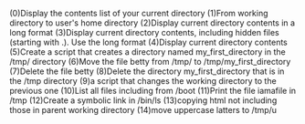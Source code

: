 (0)Display the contents list of your current directory
(1)From working directory to user's home directory
(2)Display current directory contents in a long format
(3)Display current directory contents, including hidden files (starting with .). Use the long format
(4)Display current directory contents
(5)Create a script that creates a directory named my_first_directory in the /tmp/ directory
(6)Move the file betty from /tmp/ to /tmp/my_first_directory
(7)Delete the file betty
(8)Delete the directory my_first_directory that is in the /tmp directory
(9)a script that changes the working directory to the previous one
(10)List all files including from /boot
(11)Print the file iamafile in /tmp
(12)Create a symbolic link in /bin/ls
(13)copying html not including those in parent working directory
(14)move uppercase latters to /tmp/u
